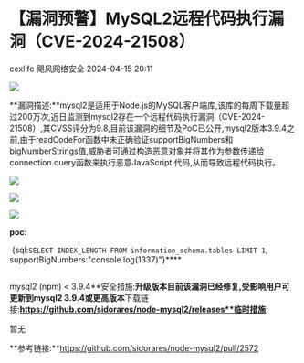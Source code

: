 #  【漏洞预警】MySQL2远程代码执行漏洞（CVE-2024-21508）   
cexlife  飓风网络安全   2024-04-15 20:11  
  
![](https://mmbiz.qpic.cn/mmbiz_png/ibhQpAia4xu00PZQ5FHk9ejibJSuv8Ckbg9rCb5CEiakdmPAd6uMdo671UvpSNeW9ujC5u5rPtGJPC13eiadz0U08kw/640?wx_fmt=png&from=appmsg "")  
  
**漏洞描述:**mysql2是适用于Node.js的MySQL客户端库,该库的每周下载量超过200万次,近日监测到mysql2存在一个远程代码执行漏洞（CVE-2024-21508）,其CVSS评分为9.8,目前该漏洞的细节及PoC已公开,mysql2版本3.9.4之前,由于readCodeFor函数中未正确验证supportBigNumbers和bigNumberStrings值,威胁者可通过构造恶意对象并将其作为参数传递给 connection.query函数来执行恶意JavaScript 代码,从而导致远程代码执行。  
  
![](https://mmbiz.qpic.cn/mmbiz_png/ibhQpAia4xu00PZQ5FHk9ejibJSuv8Ckbg95rSsNORpph9zHrzDsVic55ltdq9t0M4yrxHxG1HaX335oZExgklHK5Q/640?wx_fmt=png&from=appmsg "")  
  
![](https://mmbiz.qpic.cn/mmbiz_png/ibhQpAia4xu00PZQ5FHk9ejibJSuv8Ckbg9YhJPe6W1xcyprGVib3FmujWSvKSUMcwftFn826U3VEVFb3aSQsQOxaQ/640?wx_fmt=png&from=appmsg "")  
  
![](https://mmbiz.qpic.cn/mmbiz_png/ibhQpAia4xu00PZQ5FHk9ejibJSuv8Ckbg93DtlYuqSzJbVOTLticI791nrl3J1lqYL2h4LXB6ENruS0kbwicq0EbHQ/640?wx_fmt=png&from=appmsg "")  
  
**poc:**  
  
 {sql:`SELECT INDEX_LENGTH FROM information_schema.tables LIMIT 1`, supportBigNumbers:"console.log(1337)"}****  
```
```  
  
mysql2 (npm) < 3.9.4**安全措施:**升级版本目前该漏洞已经修复,受影响用户可更新到mysql2 3.9.4或更高版本**下载链接:**https://github.com/sidorares/node-mysql2/releases**临时措施:**  
  
暂无  
  
**参考链接:**https://github.com/sidorares/node-mysql2/pull/2572  
  
